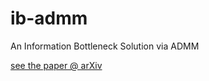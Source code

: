 # ib-admm
An Information Bottleneck Solution via ADMM

[see the paper @ arXiv](https://arxiv.org/abs/2102.04729)

